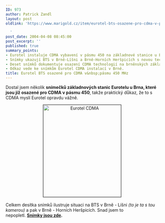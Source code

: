 ```yaml
---
ID: 973
author: Patrick Zandl
layout: post
oldlink: 'https://www.marigold.cz/item/eurotel-bts-osazene-pro-cdma-v-pasmu-450-mhz

  '
post_date: 2004-04-08 08:45:00
post_excerpt: ''
published: true
summary_points:
- Eurotel instaluje CDMA vybavení v pásmu 450 na základnové stanice u Brna.
- Snímky ukazují BTS v Brně-Líšni a Brně-Horních Heršpicích s novou technologií.
- Deset snímků dokumentuje osazení CDMA technologií na brněnských základnových stanicích.
- Odkaz vede ke snímkům Eurotel CDMA instalací v Brně.
title: Eurotel BTS osazené pro CDMA v&nbsp;pásmu 450 MHz
---
```


<p>
Dostal jsem několik <STRONG>snímečků základnových stanic Eurotelu u Brna, které jsou již osazené pro CDMA v pásmu 450</STRONG>, takže praktický důkaz, že to s CDMA myslí Eurotel opravdu vážně.</p>

<P align=center><IMG height=300 alt="Eurotel CDMA" src="/wp-content/uploads/eurotelcdma2.jpg" width=254 border=1>&#160;</p>

<p>
Celkem desítka snímků ilustruje situaci na BTS v Brně&#160;- Líšni <EM>(to je ta s tou kamerou) </EM>a pak&#160;v Brně - Horních Heršpicích. Snad jsem to nepopletl.&#160;<A href="http://tangero.me.cz/eurotelcdma/" target=_blank><STRONG>Snímky jsou zde</STRONG></A><STRONG>.</STRONG>&#160;</p>